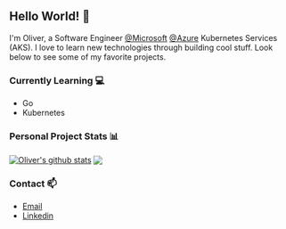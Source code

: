 ## Hello World! :wave:
I'm Oliver, a Software Engineer [@Microsoft](https://github.com/microsoft) [@Azure](https://github.com/azure) Kubernetes Services (AKS). I love to learn new technologies through building cool stuff. Look below to see some of my favorite projects.

### Currently Learning :computer:
- Go
- Kubernetes

### Personal Project Stats :bar_chart:

 <a href="https://github.com/anuraghazra/github-readme-stats"><img align="center" src="https://github-readme-stats.vercel.app/api?username=OliverMKing&count_private=true&show_icons=true&include_all_commits=true&hide_title=true&hide_rank=true&hide_border=true" alt="Oliver's github stats" /></a> <a href="https://github.com/anuraghazra/github-readme-stats"><img align="center" src="https://github-readme-stats.vercel.app/api/top-langs/?username=OliverMKing&hide=css,html&layout=compact&count_private=true&langs_count=8&hide_title=true&hide_border=true" /></a> 


### Contact :mailbox:
- [Email](mailto:oking3@uncc.edu)
- [Linkedin](https://www.linkedin.com/in/oliver-merkley-king/)
